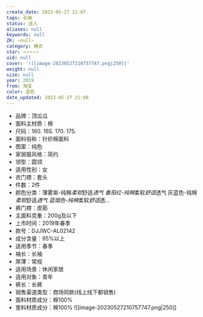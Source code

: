 ```yaml
---
create_date: 2023-05-27 21:07
tags: 长袖
status: 送人
aliases: null
keywords: null
ZK: ~null~
category: 睡衣
star: ⭐⭐⭐⭐⭐
uid: null
cover: '![[image-20230527210757747.png|250]]'
weight: null
size: null
year: 2019
from: 淘宝
color: 蓝色
date_updated: 2023-05-27 21:08
---
```


-   品牌：顶瓜瓜
-   面料主材质：棉
-   尺码：160. 165. 170. 175.
-   面料俗称：针织棉面料
-   图案：纯色
-   家居服风格：简约
-   领型：圆领
-   适用性别：女
-   衣门襟：套头
-   件数：2件
-   颜色分类：薄雾紫-纯棉*柔软*舒适*透气 番茄红-纯棉*柔软*舒适*透气 灰蓝色-纯棉*柔软*舒适*透气 蓝烟色-纯棉*柔软*舒适*透...
-   裤门襟：皮筋
-   主面料克重：200g及以下
-   上市时间：2019年春季
-   款号：DJJWC-AL02142
-   成分含量：95%以上
-   适用季节：春季
-   袖长：长袖
-   厚薄：常规
-   适用场景：休闲家居
-   适用对象：青年
-   裤长：长裤
-   销售渠道类型：商场同款(线上线下都销售)
-   面料材质成分：棉100%
-   里料材质成分：棉100%
![[image-20230527210757747.png|250]]
